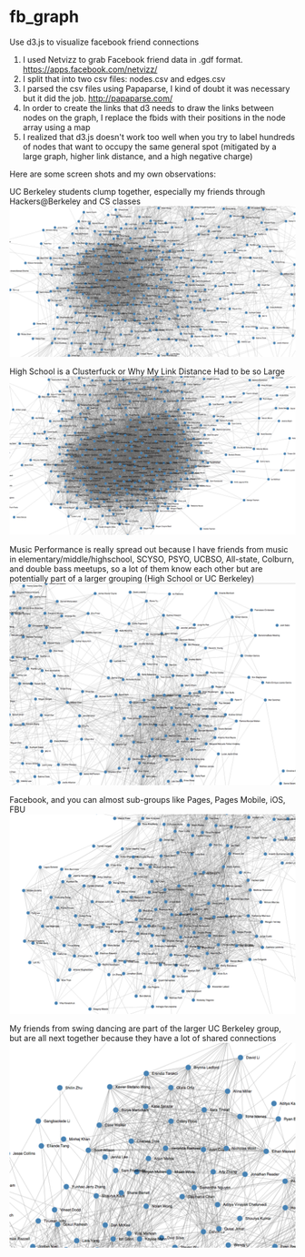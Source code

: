 fb_graph
========

Use d3.js to visualize facebook friend connections

1.  I used Netvizz to grab Facebook friend data in .gdf format. https://apps.facebook.com/netvizz/
2.  I split that into two csv files: nodes.csv and edges.csv
3.  I parsed the csv files using Papaparse, I kind of doubt it was necessary but it did the job. http://papaparse.com/
4.  In order to create the links that d3 needs to draw the links between nodes on the graph, I replace the fbids with their positions in the node array using a map
5.  I realized that d3.js doesn't work too well when you try to label hundreds of nodes that want to occupy the same general spot (mitigated by a large graph, higher link distance, and a high negative charge)

Here are some screen shots and my own observations:

UC Berkeley students clump together, especially my friends through Hackers@Berkeley and CS classes
![Alt text](/screenshots/fb_graph_uc_berkeley.png?raw=true "UC Berkeley/CS/Hackers@Berkeley")

High School is a Clusterfuck or Why My Link Distance Had to be so Large
![Alt text](/screenshots/fb_graph_high_school.png?raw=true "High School is a Clusterfuck")

Music Performance is really spread out because I have friends from music in elementary/middle/highschool, SCYSO, PSYO, UCBSO, All-state, Colburn, and double bass meetups, so a lot of them know each other but are potentially part of a larger grouping (High School or UC Berkeley)
![Alt text](/screenshots/fb_graph_music.png?raw=true "Music Performance")

Facebook, and you can almost sub-groups like Pages, Pages Mobile, iOS, FBU
![Alt text](/screenshots/fb_graph_facebook.png?raw=true "Facebook")

My friends from swing dancing are part of the larger UC Berkeley group, but are all next together because they have a lot of shared connections
![Alt text](/screenshots/fb_graph_swing_dancing.png?raw=true "Swing Dancing")

